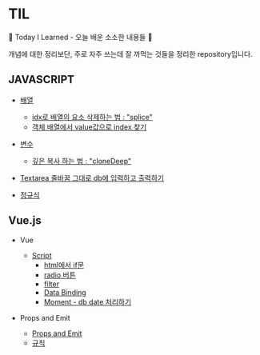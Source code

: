 # TIL
:ant: Today I Learned - 오늘 배운 소소한 내용들 :ant:

개념에 대한 정리보단, 주로 자주 쓰는데 잘 까먹는 것들을 정리한 repository입니다.


## JAVASCRIPT
* <a href="https://github.com/rocher71/TIL/blob/main/Javascript/javascript.md#%EB%B0%B0%EC%97%B4">배열</a>
  * <a href="https://github.com/rocher71/TIL/blob/main/Javascript/javascript.md#idx%EB%A1%9C-%EB%B0%B0%EC%97%B4%EC%9D%98-%EC%9A%94%EC%86%8C-%EC%82%AD%EC%A0%9C%ED%95%98%EB%8A%94-%EB%B2%95--splice">idx로 배열의 요소 삭제하는 법 : "splice"</a>
  * <a href="https://github.com/rocher71/TIL/blob/main/Javascript/javascript.md#%EA%B0%9D%EC%B2%B4-%EB%B0%B0%EC%97%B4%EC%97%90%EC%84%9C-value%EA%B0%92%EC%9C%BC%EB%A1%9C-index-%EC%B0%BE%EA%B8%B0">객체 배열에서 value값으로 index 찾기</a>

* <a href="https://github.com/rocher71/TIL/blob/main/Javascript/javascript.md#%EB%B3%80%EC%88%98">변수</a>
  * <a href="https://github.com/rocher71/TIL/blob/main/Javascript/javascript.md#%EA%B9%8A%EC%9D%80-%EB%B3%B5%EC%82%AC-%ED%95%98%EB%8A%94-%EB%B2%95--clonedeep">깊은 복사 하는 법 : "cloneDeep"</a>

* <a href="https://github.com/rocher71/TIL/blob/main/Javascript/javascript.md#textarea-%EC%A4%84%EB%B0%94%EA%BF%88-%EA%B7%B8%EB%8C%80%EB%A1%9C-db%EC%97%90-%EC%9E%85%EB%A0%A5%ED%95%98%EA%B3%A0-%EC%B6%9C%EB%A0%A5%ED%95%98%EA%B8%B0">Textarea 줄바꿈 그대로 db에 입력하고 출력하기</a>
* <a href="https://github.com/rocher71/TIL/blob/main/Javascript/javascript.md#%EC%A0%95%EA%B7%9C%EC%8B%9D">정규식</a>


## Vue.js
* Vue
  * <a href="https://github.com/rocher71/TIL/blob/main/Vue/Vue.md#javascript"> Script </a>
    * <a href="https://github.com/rocher71/TIL/blob/main/Vue/Vue.md#html%EC%97%90%EC%84%9C-if%EB%AC%B8">html에서 if문</a>
    * <a href="https://github.com/rocher71/TIL/blob/main/Vue/Vue.md#radio%EB%B2%84%ED%8A%BC"> radio 버튼 </a>
    * <a href="https://github.com/rocher71/TIL/blob/main/Vue/Vue.md#filter"> filter </a>
    * <a href="https://github.com/rocher71/TIL/blob/main/Vue/Vue.md#data-binding"> Data Binding </a>
    * <a href="https://github.com/rocher71/TIL/blob/main/Vue/Vue.md#db-date-처리하기"> Moment - db date 처리하기 </a>

* Props and Emit
  * <a href="https://github.com/rocher71/TIL/blob/main/Vue/props_emit.md#props--emit">Props and Emit</a>
  * <a href="https://github.com/rocher71/TIL/blob/main/Vue/props_emit.md#%EA%B7%9C%EC%B9%99">규칙</a>
